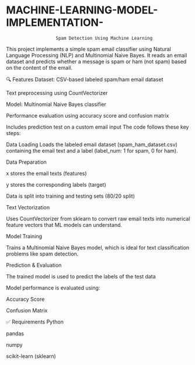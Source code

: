 # MACHINE-LEARNING-MODEL-IMPLEMENTATION-
                       Spam Detection Using Machine Learning
This project implements a simple spam email classifier using Natural Language Processing (NLP) and Multinomial Naive Bayes. It reads an email dataset and predicts whether a message is spam or ham (not spam) based on the content of the email.

🔍 Features
Dataset: CSV-based labeled spam/ham email dataset

Text preprocessing using CountVectorizer

Model: Multinomial Naive Bayes classifier

Performance evaluation using accuracy score and confusion matrix

Includes prediction test on a custom email input
 The code follows these key steps:

Data Loading
Loads the labeled email dataset (spam_ham_dataset.csv) containing the email text and a label (label_num: 1 for spam, 0 for ham).

Data Preparation

x stores the email texts (features)

y stores the corresponding labels (target)

Data is split into training and testing sets (80/20 split)

Text Vectorization

Uses CountVectorizer from sklearn to convert raw email texts into numerical feature vectors that ML models can understand.

Model Training

Trains a Multinomial Naive Bayes model, which is ideal for text classification problems like spam detection.

Prediction & Evaluation

The trained model is used to predict the labels of the test data

Model performance is evaluated using:

Accuracy Score

Confusion Matrix

✅ Requirements
Python

pandas

numpy

scikit-learn (sklearn)
